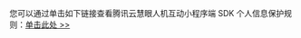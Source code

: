 您可以通过单击如下链接查看腾讯云慧眼人机互动小程序端 SDK 个人信息保护规则：[单击此处 >>](https://privacy.qq.com/document/preview/f12856b71cc64b2194afa7c3c1de9610)
